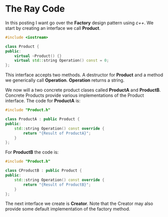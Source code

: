 # The Ray Code

In this posting I want go over the **Factory** design pattern using *c++*.
We start by creating an interface we call **Product**.
```c++
#include <iostream>

class Product {
public:
    virtual ~Product() {}
    virtual std::string Operation() const = 0;
};
```
This interface accepts two methods. A destructor for **Product** and a method we generically call **Operation**.
**Operation** returns a string.

We now will a two concrete product clases called **ProductA** and **ProductB**. Concrete Products provide various implementations of the Product interface.
The code for **ProductA**  is:
```c++
#include "Product.h"

class ProductA : public Product {
public:
    std::string Operation() const override {
        return "{Result of ProductA}";
    }
};
```
For **ProductB** the code is:
```c++
#include "Product.h"

class CProductB : public Product {
public:
    std::string Operation() const override {
        return "{Result of ProductB}";
    }
};
```
The next interface we create is **Creator**. Note that the Creator may also provide some default implementation of the factory method.


